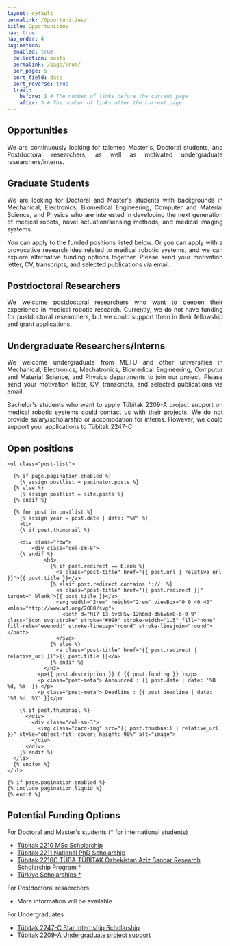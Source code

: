 ```yaml
---
layout: default
permalink: /Opportunities/
title: Opportunities
nav: true
nav_order: 4
pagination:
  enabled: true
  collection: posts
  permalink: /page/:num/
  per_page: 5
  sort_field: date
  sort_reverse: true
  trail:
    before: 1 # The number of links before the current page
    after: 3 # The number of links after the current page
---
```


<h2> Opportunities </h2>
  <p style="text-align:justify;"> We are continuously looking for talented Master's, Doctoral students, and Postdoctoral researchers, as well as motivated undergraduate researchers/interns. </p>

<h2> Graduate Students </h2>
  <p style="text-align:justify;"> We are looking for Doctoral and Master's students with backgrounds in Mechanical, Electronics, Biomedical Engineering, Computer and Material Science, and Physics who are interested in developing the next generation of medical robots, novel actuation/sensing methods, and medical imaging systems.  </p>

  <p style="text-align:justify;"> You can apply to the funded positions listed below. Or you can apply with a provocative research idea related to medical robotic systems, and we can explore alternative funding options together. Please send your motivation letter, CV, transcripts, and selected publications via email.   </p>

<h2> Postdoctoral Researchers </h2>
  <p style="text-align:justify;"> We welcome postdoctoral researchers who want to deepen their experience in medical robotic research. Currently, we do not have funding for postdoctoral researchers, but we could support them in their fellowship and grant applications. </p>

<h2> Undergraduate Researchers/Interns </h2>
  <p style="text-align:justify;"> We welcome undergraduate from METU and other universities in Mechanical, Electronics, Mechatronics, Biomedical Engineering, Computur and Material Science, and Physics departments to join our project. Please send your motivation letter, CV, transcripts, and selected publications via email.   </p>

  <p style="text-align:justify;"> Bachelor's students who want to apply Tübitak 2209-A project support on medical robotic systems could contact us with their projects. We do not provide salary/scholarship or accomodation for interns. However, we could support your applications to Tübitak 2247-C  </p>

<h2> Open positions </h2>
  <div class="post">

    <ul class="post-list">

      {% if page.pagination.enabled %}
        {% assign postlist = paginator.posts %}
      {% else %}
        {% assign postlist = site.posts %}
      {% endif %}

      {% for post in postlist %}
        {% assign year = post.date | date: "%Y" %}
        <li>
        {% if post.thumbnail %}

        <div class="row">
            <div class="col-sm-9">
        {% endif %}
                <h3>
                  {% if post.redirect == blank %}
                    <a class="post-title" href="{{ post.url | relative_url }}">{{ post.title }}</a>
                  {% elsif post.redirect contains '://' %}
                    <a class="post-title" href="{{ post.redirect }}" target="_blank">{{ post.title }}</a>
                    <svg width="2rem" height="2rem" viewBox="0 0 40 40" xmlns="http://www.w3.org/2000/svg">
                      <path d="M17 13.5v6H5v-12h6m3-3h6v6m0-6-9 9" class="icon_svg-stroke" stroke="#999" stroke-width="1.5" fill="none" fill-rule="evenodd" stroke-linecap="round" stroke-linejoin="round"></path>
                    </svg>
                  {% else %}
                    <a class="post-title" href="{{ post.redirect | relative_url }}">{{ post.title }}</a>
                  {% endif %}
                </h3>
              <p>{{ post.description }} ( {{ post.funding }} )</p>
              <p class="post-meta"> Announced : {{ post.date | date: '%B %d, %Y' }} </p>
              <p class="post-meta"> Deadline : {{ post.deadline | date: '%B %d, %Y' }}</p>

        {% if post.thumbnail %}
          </div>
            <div class="col-sm-3">
              <img class="card-img" src="{{ post.thumbnail | relative_url }}" style="object-fit: cover; height: 90%" alt="image">
            </div>
          </div>
        {% endif %}
      </li>
      {% endfor %}
    </ul>

    {% if page.pagination.enabled %}
    {% include pagination.liquid %}
    {% endif %}
  </div>

<h2> Potential Funding Options </h2>
  <p> For Doctoral and Master's students (* for international students) </p>
  <ul>
    <li> 
        <a href="https://tubitak.gov.tr/tr/burslar/lisansustu/egitim-burs-programlari/2210-yurt-ici-yuksek-lisans-burs-programlari">
        Tübitak 2210 MSc Scholarship</a>  </li>
    <li> 
        <a href="https://tubitak.gov.tr/tr/burslar/lisansustu/egitim-burs-programlari/2211-yurt-ici-doktora-burs-programlari">
        Tübitak 2211 National PhD Scholarship</a>  
    <li> 
        <a href="https://tubitak.gov.tr/tr/burslar/lisansustu/uluslararasi-burslar/2216c-tuba-tubitak-ozbekistan-aziz-sancar-arastirma-burs-programi">
        Tübitak 2216C TÜBA-TÜBİTAK Özbekistan Aziz Sancar Research Scholarship Program *</a> 
    <li> 
        <a href="https://www.turkiyeburslari.gov.tr/about">
        Türkiye Scholarships *</a> 
  </ul> 
  <p> For Postdoctoral resaerchers </p>
  <ul>
    <li> More information will be available </li>
  </ul> 
  <p> For Undergraduates </p>
  <ul>
    <li> 
      <a href="https://tubitak.gov.tr/tr/burslar/lisans-onlisans/burs-programlari/2247-c-stajyer-arastirmaci-burs-programi-star">
      Tübitak 2247-C Star Internship Scholarship</a> 
    <li> 
      <a href="https://tubitak.gov.tr/en/scholarships/lisans-onlisans/destek-programlari/2209-research-project-support-programme-undergraduate-students"> 
      Tübitak 2209-A Undergraduate project support</a> </li>
  </ul> 
